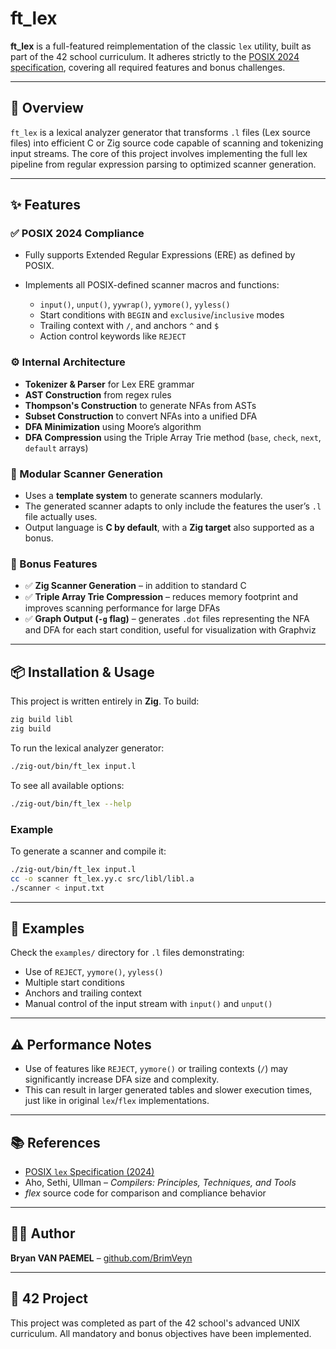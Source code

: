 # ft\_lex

**ft\_lex** is a full-featured reimplementation of the classic `lex` utility, built as part of the 42 school curriculum. It adheres strictly to the [POSIX 2024 specification](https://pubs.opengroup.org/onlinepubs/9799919799/utilities/lex.html), covering all required features and bonus challenges.

---

## 🧠 Overview

`ft_lex` is a lexical analyzer generator that transforms `.l` files (Lex source files) into efficient C or Zig source code capable of scanning and tokenizing input streams. The core of this project involves implementing the full lex pipeline from regular expression parsing to optimized scanner generation.

---

## ✨ Features

### ✅ POSIX 2024 Compliance

* Fully supports Extended Regular Expressions (ERE) as defined by POSIX.
* Implements all POSIX-defined scanner macros and functions:

  * `input()`, `unput()`, `yywrap()`, `yymore()`, `yyless()`
  * Start conditions with `BEGIN` and `exclusive`/`inclusive` modes
  * Trailing context with `/`, and anchors `^` and `$`
  * Action control keywords like `REJECT`

### ⚙️ Internal Architecture

* **Tokenizer & Parser** for Lex ERE grammar
* **AST Construction** from regex rules
* **Thompson's Construction** to generate NFAs from ASTs
* **Subset Construction** to convert NFAs into a unified DFA
* **DFA Minimization** using Moore’s algorithm
* **DFA Compression** using the Triple Array Trie method (`base`, `check`, `next`, `default` arrays)

### 🧩 Modular Scanner Generation

* Uses a **template system** to generate scanners modularly.
* The generated scanner adapts to only include the features the user’s `.l` file actually uses.
* Output language is **C by default**, with a **Zig target** also supported as a bonus.

### 🚀 Bonus Features

* ✅ **Zig Scanner Generation** – in addition to standard C
* ✅ **Triple Array Trie Compression** – reduces memory footprint and improves scanning performance for large DFAs
* ✅ **Graph Output (`-g` flag)** – generates `.dot` files representing the NFA and DFA for each start condition, useful for visualization with Graphviz

---

## 📦 Installation & Usage

This project is written entirely in **Zig**. To build:

```bash
zig build libl
zig build
```

To run the lexical analyzer generator:

```bash
./zig-out/bin/ft_lex input.l
```

To see all available options:

```bash
./zig-out/bin/ft_lex --help
```

### Example

To generate a scanner and compile it:

```bash
./zig-out/bin/ft_lex input.l
cc -o scanner ft_lex.yy.c src/libl/libl.a
./scanner < input.txt
```

---

## 🧪 Examples

Check the `examples/` directory for `.l` files demonstrating:

* Use of `REJECT`, `yymore()`, `yyless()`
* Multiple start conditions
* Anchors and trailing context
* Manual control of the input stream with `input()` and `unput()`

---

## ⚠️ Performance Notes

* Use of features like `REJECT`, `yymore()` or trailing contexts (`/`) may significantly increase DFA size and complexity.
* This can result in larger generated tables and slower execution times, just like in original `lex`/`flex` implementations.

---

## 📚 References

* [POSIX `lex` Specification (2024)](https://pubs.opengroup.org/onlinepubs/9799919799/utilities/lex.html)
* Aho, Sethi, Ullman – *Compilers: Principles, Techniques, and Tools*
* *flex* source code for comparison and compliance behavior

---

## 👨‍💻 Author

**Bryan VAN PAEMEL** – [github.com/BrimVeyn](https://github.com/BrimVeyn)

---

## 🏫 42 Project

This project was completed as part of the 42 school's advanced UNIX curriculum. All mandatory and bonus objectives have been implemented.
